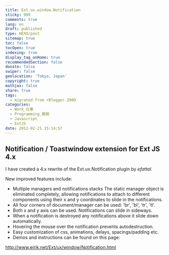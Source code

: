 ```yaml
---
title: Ext.ux.window.Notification
sticky: 999
comments: true
lang: en
draft: published
type: HEXO/post
sitemap: true
toc: false
tocOpen: true
indexing: true
display_tag_onHome: true
recommendedSection: false
donate: false
swiper: false
geolocation: 'Tokyo, Japan'
copyright: true
mathjax: false
share: true
tags:
  - migrated from rBlogger.2009
categories:
  - Work_仕事
  - Programming_開発
  - Javascript
  - ExtJS
date: 2012-02-21 15:14:57
---
```


## Notification / Toastwindow extension for Ext JS 4.x

 I have created a 4.x rewrite of the Ext.ux.Notification plugin by _efattal_.



 New improved features include:
 - Multiple managers and notifications stacks
    The static manager object is eliminated completely, allowing notifications to attach to different components using their x and y coordinates to slide in the notifications.
 - All four corners of document/manager can be used: 'br', 'bl', 'tr', 'tl'.
 - Both x and y axis can be used. Notifications can slide in sideways.
 - When a notification is destroyed any notifications above it slide down automatically.
 - Hovering the mouse over the notification prevents autodestruction.
 - Easy customization of css, animations, delays, spacings/padding etc.
 - Demos and instructions can be found on this page:

http://www.eirik.net/Ext/ux/window/Notification.html
